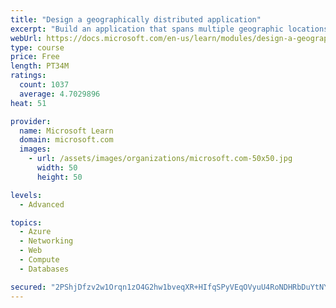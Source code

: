 ```yaml
---
title: "Design a geographically distributed application"
excerpt: "Build an application that spans multiple geographic locations for high availability and resiliency."
webUrl: https://docs.microsoft.com/en-us/learn/modules/design-a-geographically-distributed-application/
type: course
price: Free
length: PT34M
ratings:
  count: 1037
  average: 4.7029896
heat: 51

provider:
  name: Microsoft Learn
  domain: microsoft.com
  images:
    - url: /assets/images/organizations/microsoft.com-50x50.jpg
      width: 50
      height: 50

levels:
  - Advanced

topics:
  - Azure
  - Networking
  - Web
  - Compute
  - Databases

secured: "2PShjDfzv2w1Orqn1zO4G2hw1bveqXR+HIfqSPyVEqOVyuU4RoNDHRbDuYtNY20wAMgadzB0tCCeJ8oBSIRkx2igRrgvGX1qzVNI0Vdb4V9TZ6VWuaT1vpOUp5VxaBrAFd5SkNuhVm/BkOeph1m2QNqlauiGb9sm1/AxfNFjfw1YP4elmjp47J83B8lEvFuRiPTdq4wJ6a/LkAjRogiLE9+cygFDGg2j7jN+FKdAsfbGZQwbvtFJ6oIzt/qXSK163uXw7qQfAzz5F7j38wTyYhKYRW/NAoY4nNy2mhKTbgWZEu+d1i+0oyfq9Cm7mkKYjeiVzklTgdWuPq+P56ODfo1NRk57ed2stjFX1z3koFkl9++jESOm8QcUIeZTHPlB6Qblbs/VALmv+LA/lXia8H3cG5qoHlqNJhFy+N2kvs8=;lhcNJVVSfs+aMQ6Rlw2++g=="
---
```


